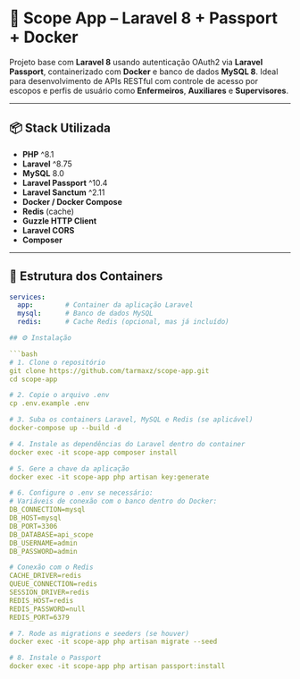 # 🚀 Scope App – Laravel 8 + Passport + Docker

Projeto base com **Laravel 8** usando autenticação OAuth2 via **Laravel Passport**, containerizado com **Docker** e banco de dados **MySQL 8**. Ideal para desenvolvimento de APIs RESTful com controle de acesso por escopos e perfis de usuário como **Enfermeiros**, **Auxiliares** e **Supervisores**.

---

## 📦 Stack Utilizada

- **PHP** ^8.1
- **Laravel** ^8.75
- **MySQL** 8.0
- **Laravel Passport** ^10.4
- **Laravel Sanctum** ^2.11
- **Docker / Docker Compose**
- **Redis** (cache)
- **Guzzle HTTP Client**
- **Laravel CORS**
- **Composer**

---

## 📁 Estrutura dos Containers

```yaml
services:
  app:        # Container da aplicação Laravel
  mysql:      # Banco de dados MySQL
  redis:      # Cache Redis (opcional, mas já incluído)

## ⚙️ Instalação

```bash
# 1. Clone o repositório
git clone https://github.com/tarmaxz/scope-app.git
cd scope-app

# 2. Copie o arquivo .env
cp .env.example .env

# 3. Suba os containers Laravel, MySQL e Redis (se aplicável)
docker-compose up --build -d

# 4. Instale as dependências do Laravel dentro do container
docker exec -it scope-app composer install

# 5. Gere a chave da aplicação
docker exec -it scope-app php artisan key:generate

# 6. Configure o .env se necessário:
# Variáveis de conexão com o banco dentro do Docker:
DB_CONNECTION=mysql
DB_HOST=mysql
DB_PORT=3306
DB_DATABASE=api_scope
DB_USERNAME=admin
DB_PASSWORD=admin

# Conexão com o Redis
CACHE_DRIVER=redis
QUEUE_CONNECTION=redis
SESSION_DRIVER=redis
REDIS_HOST=redis
REDIS_PASSWORD=null
REDIS_PORT=6379

# 7. Rode as migrations e seeders (se houver)
docker exec -it scope-app php artisan migrate --seed

# 8. Instale o Passport
docker exec -it scope-app php artisan passport:install
